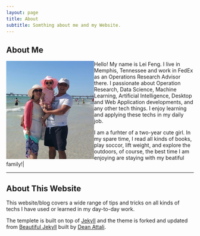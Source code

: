 ```yaml
---
layout: page
title: About
subtitle: Somthing about me and my Website.
---
```


## About Me


<img src="/img/avatar/family.jpg" alt="Picture of a cat in front of a pc" align="left">
Hello! My name is Lei Feng. I live in Memphis, Tennessee and work in FedEx as an Operations Research Advisor there. I passionate about Operation Research, Data Science, Machine Learning, Artificial Intelligence, Desktop and Web Application developments, and any other tech things. I enjoy learning and applying these techs in my daily job.

I am a furhter of a two-year cute girl. In my spare time, I read all kinds of books, play soccor, lift weight, and explore the outdoors, of course, the best time I am enjoying are staying with my beatiful family!|



---
## About This Website

This website/blog covers a wide range of tips and tricks on all kinds of techs I have used or learned in my day-to-day work.

The templete is built on top of [Jekyll](http://jekyllrb.com/) and the theme is forked and updated from [Beautiful Jekyll](http://deanattali.com/beautiful-jekyll) built by [Dean Attali](http://deanattali.com/aboutme#contact). 

